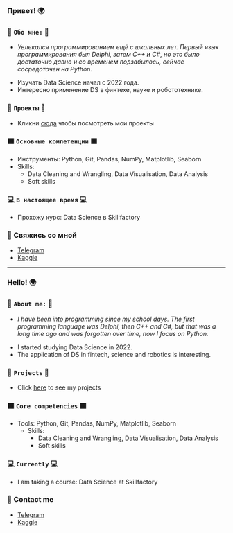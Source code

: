 ### Привет! :earth_africa:

### :milky_way: `Обо мне:` :milky_way:
* <p><i>Увлекался программированием ещё с школьных лет. Первый язык программирования был Delphi, затем C++ и C#, но это было достаточно давно и со временем подзабылось, сейчас сосредоточен на Python.</i></p>
* Изучать Data Science начал с 2022 года.
* Интересно применение DS в финтехе, науке и робототехнике.

### :space_invader: `Проекты` :space_invader:

* Кликни [сюда](https://github.com/AlexandrBorisov1?tab=repositories) чтобы посмотреть мои проекты

### :black_large_square: `Основные компетенции` :black_large_square:
- Инструменты: Python, Git, Pandas, NumPy, Matplotlib, Seaborn
- Skills: 
    * Data Cleaning and Wrangling, Data Visualisation, Data Analysis
    * Soft skills

### :computer: `В настоящее время` :computer:
- Прохожу курс: Data Science в Skillfactory

### :satellite: Свяжись со мной
- [Telegram](https://t.me/alexandrborisov0o)
- [Kaggle](https://www.kaggle.com/alexandrborisov0o)

---

### Hello! :earth_africa:

### :milky_way: `About me:` :milky_way: 
* <p><i>I have been into programming since my school days. The first programming language was Delphi, then C++ and C#, but that was a long time ago and was forgotten over time, now I focus on Python.</i></p>
* I started studying Data Science in 2022.
* The application of DS in fintech, science and robotics is interesting.

### :space_invader: `Projects` :space_invader:

* Click [here](https://github.com/AlexandrBorisov1?tab=repositories) to see my projects

### :black_large_square: `Core competencies` :black_large_square:
- Tools: Python, Git, Pandas, NumPy, Matplotlib, Seaborn
  - Skills:
    * Data Cleaning and Wrangling, Data Visualisation, Data Analysis
    * Soft skills

### :computer: `Currently` :computer:
- I am taking a course: Data Science at Skillfactory

### :satellite: Contact me
- [Telegram](https://t.me/alexandrborisov0o)
- [Kaggle](https://www.kaggle.com/alexandrborisov0o)